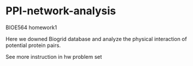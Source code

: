 # PPI-network-analysis
 BIOE564 homework1 

Here we downed Biogrid database and analyze the physical interaction of potential protein pairs.

See more instruction in hw problem set
